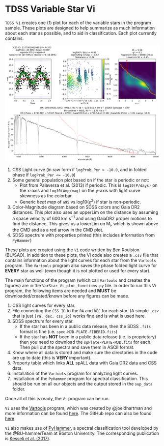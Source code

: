 # TDSS Variable Star Vi

`TDSS Vi` creates one (1) plot for each of the variable stars in the program sample. These plots are designed  to help summarize  as much information about each star as possible, and to aid in classification. Each plot currently contains: 

![Vi_plot](./000.04023+005.77216_Vi.png?raw=true)

1. CSS Light curve (in raw form if `logProb_Per > -10.0`, and in folded phase if `logProb_Per <= -10.0`)
2. Some general population plot based on if the star is periodic or not:
    * Plot from Palaversa et al. (2013) if periodic. This is `log10(P/days)` on the x-axis and `log10(Amp/mag)` on the y-axis with light curve skewness as the colorbar.
    * Generic _heat map_ of `a95` vs log10($\chi^2$) if star is non-periodic.
3. Color-Magnitude diagram based on SDSS colors and Gaia DR2 distances. This plot also uses an upperLim on the distance by assuming a space velocity of 600 km s$^{-1}$ and using GaiaDR2 proper motions to find the distance. This gives us a lowerLim on M$_{i}$, which is shown above the CMD and as a red arrow in the CMD plot.
4. SDSS spectrum with properties printed (this includes information from `PyHammer`)

These plots are created using the `Vi` code written by Ben Roulston (BU/SAO). In addition to these plots, the Vi code also creates a `.csv` file that contains information about the light curves for each star from the `Vartools` program. The `Vartools` program also saves the phase folded light curve for **EVERY** star as well (even though it is not plotted or used for every star). 

The main functions of the program (which call `Vartools` and creates the figures) are in the `VarStar_Vi_plot_functions.py` file. In order to run this Vi program, the following items are needed and **MUST** be downloaded/created/known before any figures can be made.

1. CSS light curves for every star.
2. File connecting the `CSS_ID` to the `RA` and `DEC` for each star. (A simple `.csv` that is just `[ra, dec, css_id]` works fine and is what is used here.
3. SDSS spectrum for every star.
    * If the star has been in a public data release, then the SDSS `.fits` format is fine (i.e. `spec-MJD-PLATE-FIBERID.fits`)
    * If the star has **NOT** been in a public data release (i.e. is proprietary) then you need to download the `spPlate-PLATE-MJD.fits` for each. Then pull out the spectra and save them in ASCII format.
4. Know where all data is stored and make sure the directories in the code are up to date (this is **VERY** important).
5. Property table which links **ALL** spALL data with Gaia DR2 data and CSS data.
6. Installation of the `Vartools` program for analyzing light curves.
7. Installation of the `PyHammer` program for spectral classification. This should be run on all our objects and the output stored in the `sup_data` folder.

Once all of this is ready, the `Vi` program can be run. 

`Vi` uses the [Vartools](http://adsabs.harvard.edu/abs/2016arXiv160506811H) program, which was created by @joeldhartman and more information can be found [here](https://www.astro.princeton.edu/~jhartman/vartools.html). The GitHub repo can also be found [here](https://github.com/joeldhartman/vartools).

`Vi` also makes use of [PyHammer](https://github.com/BU-hammerTeam/PyHammer), a spectral classification tool developed by the @BU-hammerTeam at Boston University. The corresponding publication is [Kesseli et al. (2017)](https://iopscience.iop.org/article/10.3847/1538-4365/aa656d/pdf).